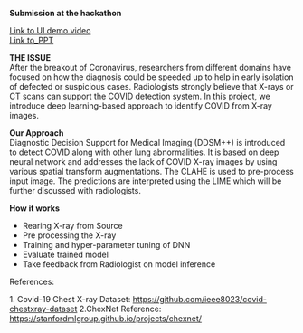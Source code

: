 

**Submission at the hackathon** <br />

[Link to UI demo video](https://github.com/kaladharanalytics/COVID-19-detection-with-DDSM-using-KubeFlow-/tree/master/Demo_Video) <br />
[Link to_PPT](https://github.com/kaladharanalytics/COVID-19-detection-with-DDSM-using-KubeFlow-/tree/master/Demo_Video)  <br />


**THE ISSUE** <br />
After the breakout of Coronavirus, researchers from different domains have focused on how the diagnosis could be speeded up to help in early isolation of defected or suspicious cases. Radiologists strongly believe that X-rays or CT scans can support the COVID detection system. In this project, we introduce deep learning-based approach to identify COVID from X-ray images.

**Our Approach** <br />
Diagnostic Decision Support for Medical Imaging (DDSM++) is introduced to detect COVID along with other lung abnormalities. It is based on deep neural network and addresses the lack of COVID X-ray images by using various spatial transform augmentations. The CLAHE is used to pre-process input image. The predictions are interpreted using the LIME which will be further discussed with radiologists.

**How it works** <br />
* Rearing X-ray from Source
* Pre processing the X-ray
* Training and hyper-parameter tuning of DNN
* Evaluate trained model
* Take feedback from Radiologist on model inference






References:

1\. Covid-19 Chest X-ray Dataset:
<https://github.com/ieee8023/covid-chestxray-dataset>
2\.ChexNet Reference:
<https://stanfordmlgroup.github.io/projects/chexnet/>


